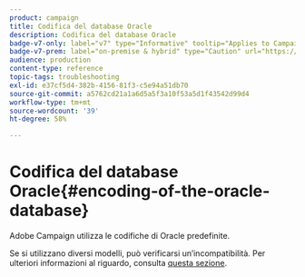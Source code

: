 ```yaml
---
product: campaign
title: Codifica del database Oracle
description: Codifica del database Oracle
badge-v7-only: label="v7" type="Informative" tooltip="Applies to Campaign Classic v7 only"
badge-v7-prem: label="on-premise & hybrid" type="Caution" url="https://experienceleague.adobe.com/docs/campaign-classic/using/installing-campaign-classic/architecture-and-hosting-models/hosting-models-lp/hosting-models.html?lang=en" tooltip="Applies to on-premise and hybrid deployments only"
audience: production
content-type: reference
topic-tags: troubleshooting
exl-id: e37cf5d4-382b-4156-81f3-c5e94a51db70
source-git-commit: a5762cd21a1a6d5a5f3a10f53a5d1f43542d99d4
workflow-type: tm+mt
source-wordcount: '39'
ht-degree: 58%

---
```


# Codifica del database Oracle{#encoding-of-the-oracle-database}



Adobe Campaign utilizza le codifiche di Oracle predefinite.

Se si utilizzano diversi modelli, può verificarsi un’incompatibilità. Per ulteriori informazioni al riguardo, consulta [questa sezione](../../installation/using/database.md#oracle).
